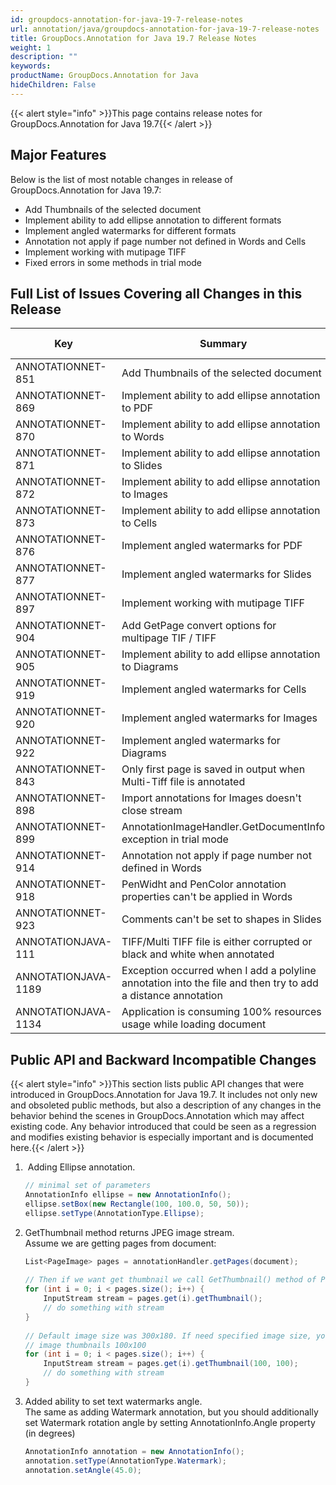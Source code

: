 ```yaml
---
id: groupdocs-annotation-for-java-19-7-release-notes
url: annotation/java/groupdocs-annotation-for-java-19-7-release-notes
title: GroupDocs.Annotation for Java 19.7 Release Notes
weight: 1
description: ""
keywords: 
productName: GroupDocs.Annotation for Java
hideChildren: False
---
```

{{< alert style="info" >}}This page contains release notes for GroupDocs.Annotation for Java 19.7{{< /alert >}}

## Major Features

Below is the list of most notable changes in release of GroupDocs.Annotation for Java 19.7:

*   Add Thumbnails of the selected document
*   Implement ability to add ellipse annotation to different formats
*   Implement angled watermarks for different formats
*   Annotation not apply if page number not defined in Words and Cells
*   Implement working with mutipage TIFF
*   Fixed errors in some methods in trial mode

## Full List of Issues Covering all Changes in this Release

| Key | Summary | Issue Type |
| --- | --- | --- |
| ANNOTATIONNET-851 | Add Thumbnails of the selected document | Feature |
| ANNOTATIONNET-869  | Implement ability to add ellipse annotation to PDF | Feature |
| ANNOTATIONNET-870  | Implement ability to add ellipse annotation to Words | Feature |
| ANNOTATIONNET-871  | Implement ability to add ellipse annotation to Slides | Feature |
| ANNOTATIONNET-872  | Implement ability to add ellipse annotation to Images | Feature |
| ANNOTATIONNET-873  | Implement ability to add ellipse annotation to Cells | Feature |
| ANNOTATIONNET-876  | Implement angled watermarks for PDF | Feature |
| ANNOTATIONNET-877  | Implement angled watermarks for Slides | Feature |
| ANNOTATIONNET-897 | Implement working with mutipage TIFF | Feature |
| ANNOTATIONNET-904   | Add GetPage convert options for multipage TIF / TIFF | Feature |
| ANNOTATIONNET-905  | Implement ability to add ellipse annotation to Diagrams | Feature |
| ANNOTATIONNET-919  | Implement angled watermarks for Cells | Feature |
| ANNOTATIONNET-920  | Implement angled watermarks for Images | Feature |
| ANNOTATIONNET-922  | Implement angled watermarks for Diagrams | Feature |
| ANNOTATIONNET-843 | Only first page is saved in output when Multi-Tiff file is annotated | Bug |
| ANNOTATIONNET-898 | Import annotations for Images doesn't close stream | Bug |
| ANNOTATIONNET-899 | AnnotationImageHandler.GetDocumentInfo exception in trial mode | Bug |
| ANNOTATIONNET-914 | Annotation not apply if page number not defined in Words | Bug |
| ANNOTATIONNET-918 | PenWidht and PenColor annotation properties can't be applied in Words | Bug |
| ANNOTATIONNET-923 | Comments can't be set to shapes in Slides | Bug |
| ANNOTATIONJAVA-111 | TIFF/Multi TIFF file is either corrupted or black and white when annotated | Bug |
| ANNOTATIONJAVA-1189 | Exception occurred when I add a polyline annotation into the file and then try to add a distance annotation | Bug |
| ANNOTATIONJAVA-1134 | Application is consuming 100% resources usage while loading document | Bug |

## Public API and Backward Incompatible Changes

{{< alert style="info" >}}This section lists public API changes that were introduced in GroupDocs.Annotation for Java 19.7. It includes not only new and obsoleted public methods, but also a description of any changes in the behavior behind the scenes in GroupDocs.Annotation which may affect existing code. Any behavior introduced that could be seen as a regression and modifies existing behavior is especially important and is documented here.{{< /alert >}}

1.   Adding Ellipse annotation.
    
    ```csharp
    // minimal set of parameters
    AnnotationInfo ellipse = new AnnotationInfo();
    ellipse.setBox(new Rectangle(100, 100.0, 50, 50));
    ellipse.setType(AnnotationType.Ellipse);
    ```
    
2.  GetThumbnail method returns JPEG image stream.  
    Assume we are getting pages from document:
    
    ```csharp
    List<PageImage> pages = annotationHandler.getPages(document);
     
    // Then if we want get thumbnail we call GetThumbnail() method of PageImage item:
    for (int i = 0; i < pages.size(); i++) {
        InputStream stream = pages.get(i).getThumbnail();
        // do something with stream 
    }
     
    // Default image size was 300x180. If need specified image size, you can pass method parameters:
    // image thumbnails 100x100
    for (int i = 0; i < pages.size(); i++) {
        InputStream stream = pages.get(i).getThumbnail(100, 100);
        // do something with stream 
    }
    ```
    
3.  Added ability to set text watermarks angle.  
    The same as adding Watermark annotation, but you should additionally set Watermark rotation angle by setting AnnotationInfo.Angle property (in degrees)
    
    ```csharp
    AnnotationInfo annotation = new AnnotationInfo();
    annotation.setType(AnnotationType.Watermark);
    annotation.setAngle(45.0);
    ```
